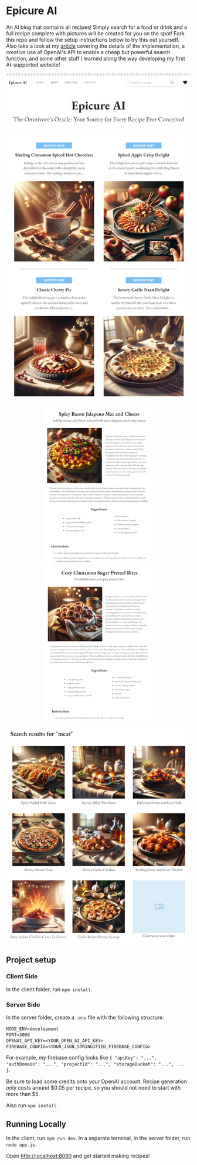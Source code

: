 # Epicure AI

An AI blog that contains all recipes! Simply search for a food or drink and a full recipe complete with pictures will be created for you on the spot! Fork this repo and follow the setup instructions below
to try this out yourself. Also take a look at my <a href='https://capsncrunch.github.io/articles/epicure-ai.html' target='_blank'>article</a> covering the details of the implementation, a creative use of OpenAI's API to
enable a cheap but powerful search function, and some other stuff I learned along the way developing my first AI-supported website!

<p align='center'>
  <img src='imgs/title.PNG' width='600'>
</p>

<p align='center'>
  <img src='imgs/recipes.PNG' width='600'>
</p>

<p align='center'>
  <img src='imgs/recipe-mac-n-cheese.PNG' width='300'>
  <img src='imgs/recipe-pretzels.PNG' width='300'>
</p>

<p align='center'>
  <img src='imgs/search.PNG' width='600'>
</p>

## Project setup

### Client Side

In the client folder, run `npm install`.

### Server Side

In the server folder, create a `.env` file with the following structure:

```
NODE_ENV=development
PORT=3000
OPENAI_API_KEY=<YOUR_OPEN_AI_API_KEY>
FIREBASE_CONFIG=<YOUR_JSON_STRINGIFIED_FIREBASE_CONFIG>
```

For example, my firebase config looks like `{ "apiKey": "...", "authDomain": "...", "projectId": "...", "storageBucket": "...", ... }`.

Be sure to load some credits onto your OpenAI account. Recipe generation only costs around $0.05 per recipe, so you should not need to start with more than $5.

Also run `npm install`.

## Running Locally

In the client, run `npm run dev`. In a separate terminal, in the server folder, run `node app.js`.

Open <a href="http://localhost:8080">http://localhost:8080</a> and get started making recipes!
